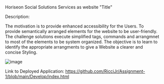 Horiseon Social Solutions Services as website "Title"

Description:

The motivation is to provide enhanced accessibility for the Users.
To provide semantically arranged elements for the website to be user-friendly.
The challenge solutions execute simplified tags, commands and arrangmnet to most of the elements to be system organized.
The objective is to learn to identify the appropriate arrangments to give a Website a clearer and concise Styling.

![image](https://user-images.githubusercontent.com/109518513/183649946-d36ea6f7-a712-494e-b47e-8957274d713a.png)

Link to Deployed Application: 
https://github.com/RicciJr/Assignment-1/blob/main/Develop/index.html









